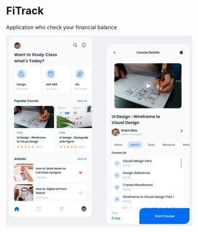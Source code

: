 # FiTrack
Application who check your financial balance

![alt text](https://github.com/farhangultom-dev/EdTech/blob/master/mockup%20slicing1.JPG?raw=true)
